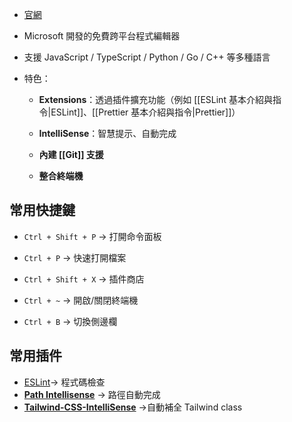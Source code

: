 - [官網](https://code.visualstudio.com/)
    
- Microsoft 開發的免費跨平台程式編輯器
    
- 支援 JavaScript / TypeScript / Python / Go / C++ 等多種語言
    
- 特色：
    
    - **Extensions**：透過插件擴充功能（例如 [[ESLint 基本介紹與指令|ESLint]]、[[Prettier 基本介紹與指令|Prettier]]）
        
    - **IntelliSense**：智慧提示、自動完成
        
    - **內建 [[Git]] 支援**
        
    - **整合終端機**

## 常用快捷鍵

- `Ctrl + Shift + P` → 打開命令面板
    
- `Ctrl + P` → 快速打開檔案
    
- `Ctrl + Shift + X` → 插件商店
    
- `Ctrl + ~` → 開啟/關閉終端機
    
- `Ctrl + B` → 切換側邊欄

## 常用插件

- [ESLint](https://marketplace.visualstudio.com/items?itemName=dbaeumer.vscode-eslint)→ 程式碼檢查  
- **[Path Intellisense](https://marketplace.visualstudio.com/items?itemName=christian-kohler.path-intellisense)** → 路徑自動完成  
- **[Tailwind-CSS-IntelliSense](https://marketplace.visualstudio.com/items?itemName=bradlc.vscode-tailwindcss)** →自動補全 Tailwind class